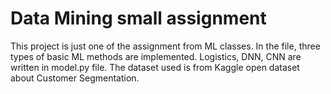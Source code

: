 # Data Mining small assignment
This project is just one of the assignment from ML classes. In the file, three types of basic ML methods are implemented. Logistics, DNN, CNN are written in model.py file. The dataset used is from Kaggle open dataset about Customer Segmentation.
